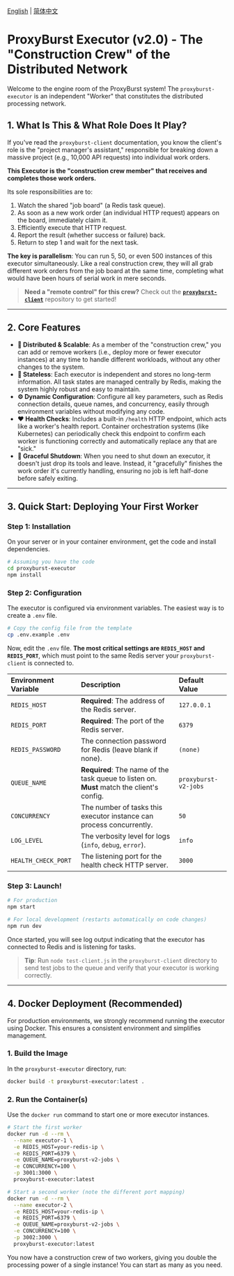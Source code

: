 [English](README.md) | [简体中文](README.zh-CN.md)

# ProxyBurst Executor (v2.0) - The "Construction Crew" of the Distributed Network

Welcome to the engine room of the ProxyBurst system! The `proxyburst-executor` is an independent "Worker" that constitutes the distributed processing network.

## 1. What Is This & What Role Does It Play?

If you've read the `proxyburst-client` documentation, you know the client's role is the "project manager's assistant," responsible for breaking down a massive project (e.g., 10,000 API requests) into individual work orders.

**This Executor is the "construction crew member" that receives and completes those work orders.**

Its sole responsibilities are to:
1.  Watch the shared "job board" (a Redis task queue).
2.  As soon as a new work order (an individual HTTP request) appears on the board, immediately claim it.
3.  Efficiently execute that HTTP request.
4.  Report the result (whether success or failure) back.
5.  Return to step 1 and wait for the next task.

**The key is parallelism**: You can run 5, 50, or even 500 instances of this executor simultaneously. Like a real construction crew, they will all grab different work orders from the job board at the same time, completing what would have been hours of serial work in mere seconds.

> **Need a "remote control" for this crew?** Check out the [**`proxyburst-client`**](https://github.com/cityO/proxyburst-client) repository to get started!

---

## 2. Core Features

- **🚀 Distributed & Scalable**: As a member of the "construction crew," you can add or remove workers (i.e., deploy more or fewer executor instances) at any time to handle different workloads, without any other changes to the system.
- **🧩 Stateless**: Each executor is independent and stores no long-term information. All task states are managed centrally by Redis, making the system highly robust and easy to maintain.
- **⚙️ Dynamic Configuration**: Configure all key parameters, such as Redis connection details, queue names, and concurrency, easily through environment variables without modifying any code.
- **❤️ Health Checks**: Includes a built-in `/health` HTTP endpoint, which acts like a worker's health report. Container orchestration systems (like Kubernetes) can periodically check this endpoint to confirm each worker is functioning correctly and automatically replace any that are "sick."
- **🌙 Graceful Shutdown**: When you need to shut down an executor, it doesn't just drop its tools and leave. Instead, it "gracefully" finishes the work order it's currently handling, ensuring no job is left half-done before safely exiting.

---

## 3. Quick Start: Deploying Your First Worker

### Step 1: Installation
On your server or in your container environment, get the code and install dependencies.
```bash
# Assuming you have the code
cd proxyburst-executor
npm install
```

### Step 2: Configuration
The executor is configured via environment variables. The easiest way is to create a `.env` file.
```bash
# Copy the config file from the template
cp .env.example .env
```
Now, edit the `.env` file. **The most critical settings are `REDIS_HOST` and `REDIS_PORT`**, which must point to the same Redis server your `proxyburst-client` is connected to.

| Environment Variable | Description                                                                                | Default Value        |
| :------------------- | :----------------------------------------------------------------------------------------- | :------------------- |
| `REDIS_HOST`         | **Required**: The address of the Redis server.                                             | `127.0.0.1`          |
| `REDIS_PORT`         | **Required**: The port of the Redis server.                                                | `6379`               |
| `REDIS_PASSWORD`     | The connection password for Redis (leave blank if none).                                   | `(none)`             |
| `QUEUE_NAME`         | **Required**: The name of the task queue to listen on. **Must** match the client's config. | `proxyburst-v2-jobs` |
| `CONCURRENCY`        | The number of tasks this executor instance can process concurrently.                       | `50`                 |
| `LOG_LEVEL`          | The verbosity level for logs (`info`, `debug`, `error`).                                   | `info`               |
| `HEALTH_CHECK_PORT`  | The listening port for the health check HTTP server.                                       | `3000`               |

### Step 3: Launch!
```bash
# For production
npm start

# For local development (restarts automatically on code changes)
npm run dev
```
Once started, you will see log output indicating that the executor has connected to Redis and is listening for tasks.

> **Tip**: Run `node test-client.js` in the `proxyburst-client` directory to send test jobs to the queue and verify that your executor is working correctly.

---

## 4. Docker Deployment (Recommended)

For production environments, we strongly recommend running the executor using Docker. This ensures a consistent environment and simplifies management.

### 1. Build the Image
In the `proxyburst-executor` directory, run:
```bash
docker build -t proxyburst-executor:latest .
```

### 2. Run the Container(s)
Use the `docker run` command to start one or more executor instances.
```bash
# Start the first worker
docker run -d --rm \
  --name executor-1 \
  -e REDIS_HOST=your-redis-ip \
  -e REDIS_PORT=6379 \
  -e QUEUE_NAME=proxyburst-v2-jobs \
  -e CONCURRENCY=100 \
  -p 3001:3000 \
  proxyburst-executor:latest

# Start a second worker (note the different port mapping)
docker run -d --rm \
  --name executor-2 \
  -e REDIS_HOST=your-redis-ip \
  -e REDIS_PORT=6379 \
  -e QUEUE_NAME=proxyburst-v2-jobs \
  -e CONCURRENCY=100 \
  -p 3002:3000 \
  proxyburst-executor:latest
```
You now have a construction crew of two workers, giving you double the processing power of a single instance! You can start as many as you need. 